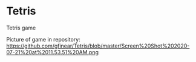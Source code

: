 # Tetris
Tetris game

Picture of game in repository: https://github.com/gfinear/Tetris/blob/master/Screen%20Shot%202020-07-21%20at%2011.53.51%20AM.png
